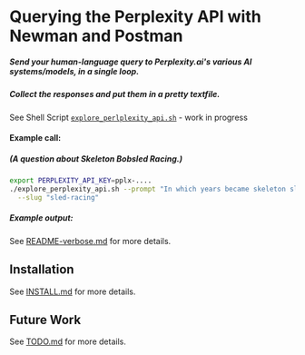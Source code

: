 <!-- markdownlint-disable MD001 MD022 MD026  -->
# Querying the Perplexity API with Newman and Postman

##### Send your human-language query to Perplexity.ai's various AI systems/models, in a single loop.  
##### Collect the responses and put them in a pretty textfile.

See Shell Script [`explore_perlplexity_api.sh`](explore_perplexity_api.sh) - work in progress

#### Example call:

##### (A question about Skeleton Bobsled Racing.)

```bash
export PERPLEXITY_API_KEY=pplx-....
./explore_perplexity_api.sh --prompt "In which years became skeleton sled racing olympic?" \
  --slug "sled-racing"
```

##### Example output:

See [README-verbose.md](README-verbose.md) for more details.

## Installation

See [INSTALL.md](INSTALL.md) for more details.

## Future Work

See [TODO.md](TODO.md) for more details.
